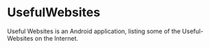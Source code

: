 # UsefulWebsites
Useful Websites is an Android application, listing some of the Useful-Websites on the Internet.
